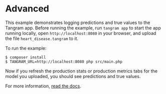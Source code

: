 # Advanced

This example demonstrates logging predictions and true values to the Tangram app. Before running the example, run `tangram app` to start the app running locally, open `http://localhost:8080` in your browser, and upload the file `heart_disease.tangram` to it.

To run the example:

```
$ composer install
$ TANGRAM_URL=http://localhost:8080 php src/main.php
```

Now if you refresh the production stats or production metrics tabs for the model you uploaded, you should see predictions and true values.

For more information, [read the docs](https://www.tangram.dev/docs).
